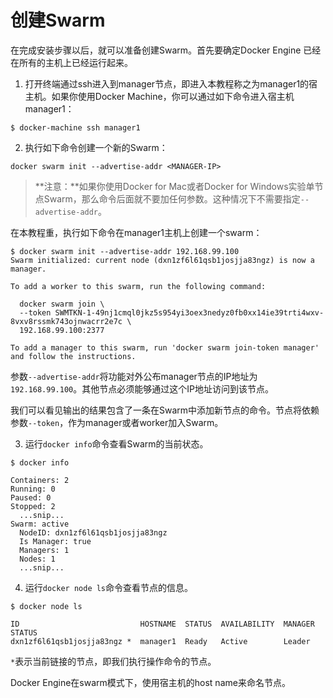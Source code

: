 # 创建Swarm

在完成安装步骤以后，就可以准备创建Swarm。首先要确定Docker Engine 已经在所有的主机上已经运行起来。

1. 打开终端通过ssh进入到manager节点，即进入本教程称之为manager1的宿主机。如果你使用Docker Machine，你可以通过如下命令进入宿主机manager1：

  ```
  $ docker-machine ssh manager1

  ```
2. 执行如下命令创建一个新的Swarm：

  ```
  docker swarm init --advertise-addr <MANAGER-IP>
  ```
  
  > **注意：**如果你使用Docker for Mac或者Docker for Windows实验单节点Swarm，那么命令后面就不要加任何参数。这种情况下不需要指定`--advertise-addr`。

  在本教程重，执行如下命令在manager1主机上创建一个swarm：
  
  ```
  $ docker swarm init --advertise-addr 192.168.99.100
  Swarm initialized: current node (dxn1zf6l61qsb1josjja83ngz) is now a manager.

  To add a worker to this swarm, run the following command:

    docker swarm join \
    --token SWMTKN-1-49nj1cmql0jkz5s954yi3oex3nedyz0fb0xx14ie39trti4wxv-8vxv8rssmk743ojnwacrr2e7c \
    192.168.99.100:2377

  To add a manager to this swarm, run 'docker swarm join-token manager' and follow the instructions.
  ```
  
  参数`--advertise-addr`将功能对外公布manager节点的IP地址为`192.168.99.100`。其他节点必须能够通过这个IP地址访问到该节点。

  我们可以看见输出的结果包含了一条在Swarm中添加新节点的命令。节点将依赖参数`--token`，作为manager或者worker加入Swarm。

3. 运行`docker info`命令查看Swarm的当前状态。
  
  ```
  $ docker info

  Containers: 2
  Running: 0
  Paused: 0
  Stopped: 2
    ...snip...
  Swarm: active
    NodeID: dxn1zf6l61qsb1josjja83ngz
    Is Manager: true
    Managers: 1
    Nodes: 1
    ...snip...
  ```
  
4. 运行`docker node ls`命令查看节点的信息。

  ```
  $ docker node ls

  ID                           HOSTNAME  STATUS  AVAILABILITY  MANAGER   STATUS
dxn1zf6l61qsb1josjja83ngz *  manager1  Ready   Active        Leader
  ```

  `*`表示当前链接的节点，即我们执行操作命令的节点。

  Docker Engine在swarm模式下，使用宿主机的host name来命名节点。